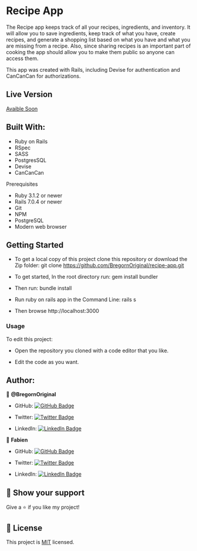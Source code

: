 # Recipe App

The Recipe app keeps track of all your recipes, ingredients, and inventory. 
It will allow you to save ingredients, keep track of what you have, create recipes, and generate a shopping list based on what you have and what you are missing from a recipe. 
Also, since sharing recipes is an important part of cooking the app should allow you to make them public so anyone can access them.

This app was created with Rails, including Devise for authentication and CanCanCan for authorizations.

## Live Version

[Avaible Soon]()

## Built With:

- Ruby on Rails
- RSpec
- SASS
- PostgresSQL
- Devise
- CanCanCan

Prerequisites

- Ruby 3.1.2 or newer
- Rails 7.0.4 or newer
- Git
- NPM
- PostgreSQL
- Modern web browser

## Getting Started
- To get a local copy of this project clone this repository or download the Zip folder:
git clone https://github.com/BregornOriginal/recipe-app.git

- To get started, In the root directory run:
gem install bundler

- Then run:
bundle install

- Run ruby on rails app in the Command Line:
rails s

- Then browse http://localhost:3000

### Usage

To edit this project:

- Open the repository you cloned with a code editor that you like.

- Edit the code as you want.

## Author:

👤 **@BregornOriginal**

- GitHub: [![GitHub Badge](https://img.shields.io/badge/-BregornOriginal-white?logo=GitHub&logoColor=181717&style=plastic)](https://github.com/BregornOriginal)

- Twitter: [![Twitter Badge](https://img.shields.io/badge/-Bregorn-white?logo=Twitter&logoColor=1DA1F2&style=plastic)](https://twitter.com/Bregorn)

- LinkedIn: [![LinkedIn Badge](https://img.shields.io/badge/-JulioGagliardi-white?logo=LinkedIn&logoColor=1DA1F2&style=plastic)](https://www.linkedin.com/in/julio-gagliardi/)

👤 **Fabien**

- GitHub: [![GitHub Badge](https://img.shields.io/badge/-fibini-white?logo=GitHub&logoColor=181717&style=plastic)](https://github.com/fibini)

- Twitter: [![Twitter Badge](https://img.shields.io/badge/-Onenewpage1-white?logo=Twitter&logoColor=1DA1F2&style=plastic)](https://twitter.com/Onenewpage1)

- LinkedIn: [![LinkedIn Badge](https://img.shields.io/badge/-FabienBrathwaite-white?logo=LinkedIn&logoColor=1DA1F2&style=plastic)](https://www.linkedin.com/in/fabien-brathwaite/)


## :star2: Show your support

Give a :star: if you like my project!

## :pencil: License

This project is [MIT](https://github.com/BregornOriginal/recipe-app/blob/main/LICENSE) licensed.
